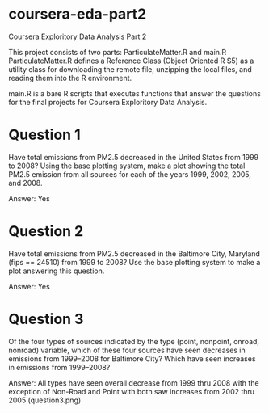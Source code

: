 # coursera-eda-part2
Coursera Exploritory Data Analysis Part 2

This project consists of two parts: ParticulateMatter.R and main.R
ParticulateMatter.R defines a Reference Class (Object Oriented R S5) as a
utility class for downloading the remote file, unzipping the local files, and reading them into the R environment.

main.R is a bare R scripts that executes functions that answer the questions for the final projects for Coursera Exploritory Data Analysis.

# Question 1
Have total emissions from PM2.5 decreased in the United States from 1999 to 2008? Using the base plotting system, make a plot showing the total PM2.5 emission from all sources for each of the years 1999, 2002, 2005, and 2008.

Answer: Yes

# Question 2
Have total emissions from PM2.5 decreased in the Baltimore City, Maryland (fips == 24510) from 1999 to 2008? Use the base plotting system to make a plot answering this question.

Answer: Yes

# Question 3
Of the four types of sources indicated by the type (point, nonpoint, onroad, nonroad) variable, which of these four sources have seen decreases in emissions from 1999–2008 for Baltimore City? Which have seen increases in emissions from 1999–2008? 

Answer: All types have seen overall decrease from 1999 thru 2008 with the exception of Non-Road and Point with both saw increases from 2002 thru 2005
(question3.png)
